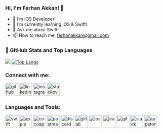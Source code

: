 ### Hi, I'm Ferhan Akkan! 👋

- 🔭 I’m iOS Developer!
- 🌱 I’m currently learning  iOS & Swift!
- 💬 Ask me about Swift!
- 📫 How to reach me: ferhanakkan@gmail.com

### 📌 GitHub Stats and Top Languages
<img src="https://github-readme-stats.vercel.app/api?username=ferhanakkan&&show_icons=true&title_color=0000ff&icon_color=0000ff&text_color=151515&bg_color=ffffff"> [![Top Langs](https://github-readme-stats.vercel.app/api/top-langs/?username=ferhanakkan&layout=compact)](https://github.com/ferhanakkan/github-readme-stats)

### Connect with me:

[<img src='https://cdn.jsdelivr.net/npm/simple-icons@3.0.1/icons/github.svg' alt='github' height='40'>](https://github.com/ferhanakkan)  [<img src='https://cdn.jsdelivr.net/npm/simple-icons@3.0.1/icons/linkedin.svg' alt='linkedin' height='40'>](https://www.linkedin.com/in/https://www.linkedin.com/in/yunus-makan-768b4915a//)  [<img src='https://cdn.jsdelivr.net/npm/simple-icons@3.0.1/icons/instagram.svg' alt='instagram' height='40'>](https://www.instagram.com/https://www.instagram.com/akkanferhan/?hl=tr/) [<img src='https://cdn.jsdelivr.net/npm/simple-icons@3.0.1/icons/stackoverflow.svg' alt='stackoverflow' height='40'>](https://stackoverflow.com/users/https://stackoverflow.com/users/12938902/ferhan-akkan)  
### Languages and Tools:

[<img src='https://cdn.jsdelivr.net/npm/simple-icons@3.0.1/icons/swift.svg' alt='swift' height='40'>](https://developer.apple.com/swift/)  [<img src='https://cdn.jsdelivr.net/npm/simple-icons@3.0.1/icons/apple.svg' alt='apple' height='40'>](https://developer.apple.com/)  [<img src='https://cdn.jsdelivr.net/npm/simple-icons@3.0.1/icons/cocoapods.svg' alt='cocoapods' height='40'>](https://cocoapods.org/)  [<img src='https://cdn.jsdelivr.net/npm/simple-icons@3.0.1/icons/postman.svg' alt='postman' height='40'>](https://www.postman.com/)  [<img src='https://cdn.jsdelivr.net/npm/simple-icons@3.0.1/icons/discord.svg' alt='discord' height='40'>](https://discord.com/)  [<img src='https://cdn.jsdelivr.net/npm/simple-icons@3.0.1/icons/gitlab.svg' alt='gitlab' height='40'>](https://about.gitlab.com/)  [<img src='https://cdn.jsdelivr.net/npm/simple-icons@3.0.1/icons/ios.svg' alt='ios' height='40'>](https://developer.apple.com/ios/)  [<img src='https://cdn.jsdelivr.net/npm/simple-icons@3.0.1/icons/jira.svg' alt='jira' height='40'>](https://jira.atlassian.com/)  [<img src='https://cdn.jsdelivr.net/npm/simple-icons@3.0.1/icons/git.svg' alt='git' height='40'>](https://git-scm.com/)  [<img src='https://cdn.jsdelivr.net/npm/simple-icons@3.0.1/icons/slack.svg' alt='slack' height='40'>](https://slack.com/intl/en-tr/)  [<img src='https://cdn.jsdelivr.net/npm/simple-icons@3.0.1/icons/appstore.svg' alt='appstore' height='40'>](https://www.apple.com/tr/ios/app-store/)  



